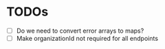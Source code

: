 # TODOs

- [ ] Do we need to convert error arrays to maps?
- [ ] Make organizationId not required for all endpoints
